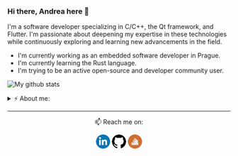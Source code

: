 ### Hi there, Andrea here 👋

I'm a software developer specializing in C/C++, the Qt framework, and Flutter. I'm passionate about deepening my expertise in these technologies while continuously exploring and learning new advancements in the field.

- I'm currently working as an embedded software developer in Prague.
- I'm currently learning the Rust language.
- I'm trying to be an active open-source and developer community user.

![My github stats](https://github-readme-stats.vercel.app/api?username=andrearicchi&show_icons=true)


<details>
  <summary>⚡ About me:</summary>
  
- I'm a passionate PC videogamer.
- In my free time, I play tennis, watch movies and explore the world.
</details>

<hr>
<p align="center">
📫 Reach me on:
  <p align="center">
    <a href="https://www.linkedin.com/in/andrea-ricchi/" alt="LinkedIn"><img src="https://github.com/AndreaRicchi/AndreaRicchi/blob/master/icons/linkedin-32.jpg?raw=true"></a>
    <a href="https://github.com/AndreaRicchi" alt="GitHub"><img src="https://github.com/AndreaRicchi/AndreaRicchi/blob/master/icons/github-32.jpg?raw=true"></a>
    <a href="https://stackoverflow.com/users/12090424/andrea-ricchi" alt="StackOverflow"><img src="https://github.com/AndreaRicchi/AndreaRicchi/blob/master/icons/stackoverflow-32.jpg?raw=true"></a>
  </p>
</p>

<!--
**AndreaRicchi/AndreaRicchi** is a ✨ _special_ ✨ repository because its `README.md` (this file) appears on your GitHub profile.

Here are some ideas to get you started:

- 🔭 I’m currently working on ...
- 🌱 I’m currently learning ...
- 👯 I’m looking to collaborate on ...
- 🤔 I’m looking for help with ...
- 💬 Ask me about ...
- 📫 How to reach me: ...
- 😄 Pronouns: ...
- ⚡ Fun fact: ...
-->
